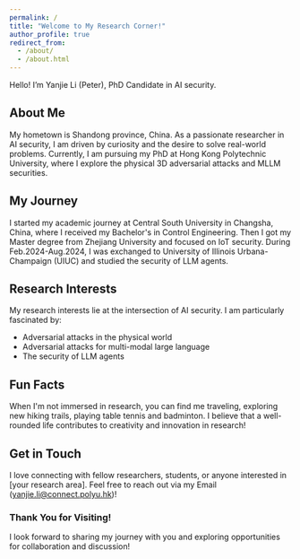 ```yaml
---
permalink: /
title: "Welcome to My Research Corner!"
author_profile: true
redirect_from: 
  - /about/
  - /about.html
---
```


Hello! I’m Yanjie Li (Peter), PhD Candidate in AI security.
## About Me

My hometown is Shandong province, China.
As a passionate researcher in AI security, I am driven by curiosity and the desire to solve real-world problems. Currently, I am pursuing my PhD at Hong Kong Polytechnic University, where I explore the physical 3D adversarial attacks and MLLM securities.

## My Journey
I started my academic journey at Central South University in Changsha, China, where I received my Bachelor's in Control Engineering.
Then I got my Master degree from Zhejiang University and focused on IoT security. During Feb.2024-Aug.2024, I was exchanged to University of Illinois Urbana-Champaign (UIUC) and studied the security of LLM agents.

## Research Interests
My research interests lie at the intersection of AI security. I am particularly fascinated by: 
- Adversarial attacks in the physical world
- Adversarial attacks for multi-modal large language
- The security of LLM agents

## Fun Facts
When I'm not immersed in research, you can find me traveling, exploring new hiking trails, playing table tennis and badminton. I believe that a well-rounded life contributes to creativity and innovation in research!

## Get in Touch
I love connecting with fellow researchers, students, or anyone interested in [your research area]. Feel free to reach out via my Email (yanjie.li@connect.polyu.hk)!

### Thank You for Visiting!
I look forward to sharing my journey with you and exploring opportunities for collaboration and discussion!
